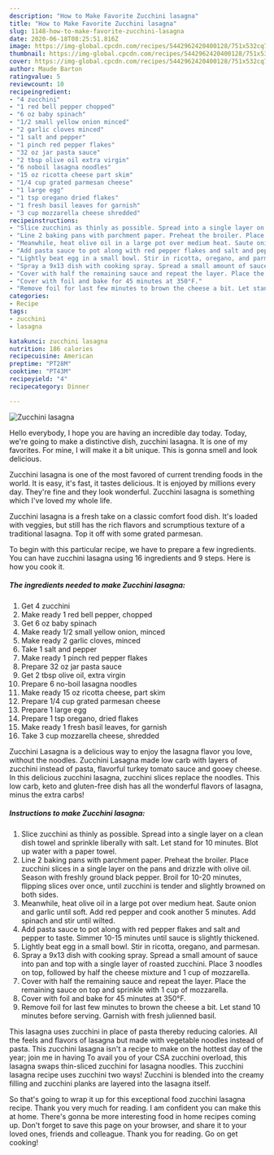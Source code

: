 ```yaml
---
description: "How to Make Favorite Zucchini lasagna"
title: "How to Make Favorite Zucchini lasagna"
slug: 1148-how-to-make-favorite-zucchini-lasagna
date: 2020-06-18T08:25:51.816Z
image: https://img-global.cpcdn.com/recipes/5442962420400128/751x532cq70/zucchini-lasagna-recipe-main-photo.jpg
thumbnail: https://img-global.cpcdn.com/recipes/5442962420400128/751x532cq70/zucchini-lasagna-recipe-main-photo.jpg
cover: https://img-global.cpcdn.com/recipes/5442962420400128/751x532cq70/zucchini-lasagna-recipe-main-photo.jpg
author: Maude Barton
ratingvalue: 5
reviewcount: 10
recipeingredient:
- "4 zucchini"
- "1 red bell pepper chopped"
- "6 oz baby spinach"
- "1/2 small yellow onion minced"
- "2 garlic cloves minced"
- "1 salt and pepper"
- "1 pinch red pepper flakes"
- "32 oz jar pasta sauce"
- "2 tbsp olive oil extra virgin"
- "6 noboil lasagna noodles"
- "15 oz ricotta cheese part skim"
- "1/4 cup grated parmesan cheese"
- "1 large egg"
- "1 tsp oregano dried flakes"
- "1 fresh basil leaves for garnish"
- "3 cup mozzarella cheese shredded"
recipeinstructions:
- "Slice zucchini as thinly as possible. Spread into a single layer on a clean dish towel and sprinkle liberally with salt. Let stand for 10 minutes. Blot up water with a paper towel."
- "Line 2 baking pans with parchment paper. Preheat the broiler. Place zucchini slices in a single layer on the pans and drizzle with olive oil. Season with freshly ground black pepper. Broil for 10-20 minutes, flipping slices over once, until zucchini is tender and slightly browned on both sides."
- "Meanwhile, heat olive oil in a large pot over medium heat. Saute onion and garlic until soft. Add red pepper and cook another 5 minutes. Add spinach and stir until wilted."
- "Add pasta sauce to pot along with red pepper flakes and salt and pepper to taste. Simmer 10-15 minutes until sauce is slightly thickened."
- "Lightly beat egg in a small bowl. Stir in ricotta, oregano, and parmesan."
- "Spray a 9x13 dish with cooking spray. Spread a small amount of sauce into pan and top with a single layer of roasted zucchini. Place 3 noodles on top, followed by half the cheese mixture and 1 cup of mozzarella."
- "Cover with half the remaining sauce and repeat the layer. Place the remaining sauce on top and sprinkle with 1 cup of mozzarella."
- "Cover with foil and bake for 45 minutes at 350°F."
- "Remove foil for last few minutes to brown the cheese a bit. Let stand 10 minutes before serving. Garnish with fresh julienned basil."
categories:
- Recipe
tags:
- zucchini
- lasagna

katakunci: zucchini lasagna 
nutrition: 186 calories
recipecuisine: American
preptime: "PT28M"
cooktime: "PT43M"
recipeyield: "4"
recipecategory: Dinner

---
```



![Zucchini lasagna](https://img-global.cpcdn.com/recipes/5442962420400128/751x532cq70/zucchini-lasagna-recipe-main-photo.jpg)

Hello everybody, I hope you are having an incredible day today. Today, we're going to make a distinctive dish, zucchini lasagna. It is one of my favorites. For mine, I will make it a bit unique. This is gonna smell and look delicious.

Zucchini lasagna is one of the most favored of current trending foods in the world. It is easy, it's fast, it tastes delicious. It is enjoyed by millions every day. They're fine and they look wonderful. Zucchini lasagna is something which I've loved my whole life.

Zucchini lasagna is a fresh take on a classic comfort food dish. It&#39;s loaded with veggies, but still has the rich flavors and scrumptious texture of a traditional lasagna. Top it off with some grated parmesan.


To begin with this particular recipe, we have to prepare a few ingredients. You can have zucchini lasagna using 16 ingredients and 9 steps. Here is how you cook it.

<!--inarticleads1-->

##### The ingredients needed to make Zucchini lasagna:

1. Get 4 zucchini
1. Make ready 1 red bell pepper, chopped
1. Get 6 oz baby spinach
1. Make ready 1/2 small yellow onion, minced
1. Make ready 2 garlic cloves, minced
1. Take 1 salt and pepper
1. Make ready 1 pinch red pepper flakes
1. Prepare 32 oz jar pasta sauce
1. Get 2 tbsp olive oil, extra virgin
1. Prepare 6 no-boil lasagna noodles
1. Make ready 15 oz ricotta cheese, part skim
1. Prepare 1/4 cup grated parmesan cheese
1. Prepare 1 large egg
1. Prepare 1 tsp oregano, dried flakes
1. Make ready 1 fresh basil leaves, for garnish
1. Take 3 cup mozzarella cheese, shredded


Zucchini Lasagna is a delicious way to enjoy the lasagna flavor you love, without the noodles. Zucchini Lasagna made low carb with layers of zucchini instead of pasta, flavorful turkey tomato sauce and gooey cheese. In this delicious zucchini lasagna, zucchini slices replace the noodles. This low carb, keto and gluten-free dish has all the wonderful flavors of lasagna, minus the extra carbs! 

<!--inarticleads2-->

##### Instructions to make Zucchini lasagna:

1. Slice zucchini as thinly as possible. Spread into a single layer on a clean dish towel and sprinkle liberally with salt. Let stand for 10 minutes. Blot up water with a paper towel.
1. Line 2 baking pans with parchment paper. Preheat the broiler. Place zucchini slices in a single layer on the pans and drizzle with olive oil. Season with freshly ground black pepper. Broil for 10-20 minutes, flipping slices over once, until zucchini is tender and slightly browned on both sides.
1. Meanwhile, heat olive oil in a large pot over medium heat. Saute onion and garlic until soft. Add red pepper and cook another 5 minutes. Add spinach and stir until wilted.
1. Add pasta sauce to pot along with red pepper flakes and salt and pepper to taste. Simmer 10-15 minutes until sauce is slightly thickened.
1. Lightly beat egg in a small bowl. Stir in ricotta, oregano, and parmesan.
1. Spray a 9x13 dish with cooking spray. Spread a small amount of sauce into pan and top with a single layer of roasted zucchini. Place 3 noodles on top, followed by half the cheese mixture and 1 cup of mozzarella.
1. Cover with half the remaining sauce and repeat the layer. Place the remaining sauce on top and sprinkle with 1 cup of mozzarella.
1. Cover with foil and bake for 45 minutes at 350°F.
1. Remove foil for last few minutes to brown the cheese a bit. Let stand 10 minutes before serving. Garnish with fresh julienned basil.


This lasagna uses zucchini in place of pasta thereby reducing calories. All the feels and flavors of lasagna but made with vegetable noodles instead of pasta. This zucchini lasagna isn&#39;t a recipe to make on the hottest day of the year; join me in having To avail you of your CSA zucchini overload, this lasagna swaps thin-sliced zucchini for lasagna noodles. This zucchini lasagna recipe uses zucchini two ways! Zucchini is blended into the creamy filling and zucchini planks are layered into the lasagna itself. 

So that's going to wrap it up for this exceptional food zucchini lasagna recipe. Thank you very much for reading. I am confident you can make this at home. There's gonna be more interesting food in home recipes coming up. Don't forget to save this page on your browser, and share it to your loved ones, friends and colleague. Thank you for reading. Go on get cooking!
